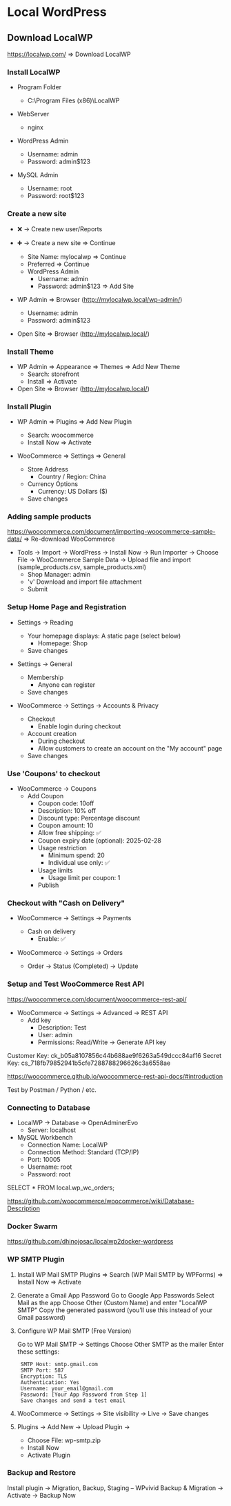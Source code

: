 # Local WordPress

## Download LocalWP
https://localwp.com/ => Download LocalWP

### Install LocalWP
- Program Folder
    - C:\Program Files (x86)\LocalWP

- WebServer
    - nginx
- WordPress Admin
    - Username: admin
    - Password: admin$123
- MySQL Admin
    - Username: root
    - Password: root$123

### Create a new site
- ❌ -> Create new user/Reports
- ➕ -> Create a new site => Continue
    - Site Name: mylocalwp => Continue
    - Preferred => Continue
    - WordPress Admin
        - Username: admin
        - Password: admin$123 => Add Site

- WP Admin => Browser (http://mylocalwp.local/wp-admin/)
    - Username: admin
    - Password: admin$123

- Open Site => Browser (http://mylocalwp.local/)

### Install Theme
- WP Admin => Appearance => Themes => Add New Theme
    - Search: storefront
    - Install => Activate
- Open Site => Browser (http://mylocalwp.local/)

### Install Plugin
- WP Admin => Plugins => Add New Plugin
    - Search: woocommerce
    - Install Now => Activate

- WooCommerce => Settings => General
    - Store Address
        - Country / Region: China
    - Currency Options
        - Currency: US Dollars ($)
    - Save changes

### Adding sample products
https://woocommerce.com/document/importing-woocommerce-sample-data/ => Re-download WooCommerce

- Tools -> Import -> WordPress -> Install Now -> Run Importer -> 
  Choose File -> WooCommerce Sample Data -> Upload file and import
  (sample_products.csv, sample_products.xml)
    - Shop Manager: admin
    - 'v' Download and import file attachment
    - Submit

### Setup Home Page and Registration
- Settings -> Reading
    - Your homepage displays: A static page (select below)
        - Homepage: Shop
    - Save changes

- Settings -> General
    - Membership
        - Anyone can register
    - Save changes
  
- WooCommerce -> Settings -> Accounts & Privacy
    - Checkout
        - Enable login during checkout
    - Account creation
        - During checkout
        - Allow customers to create an account on the "My account" page
    - Save changes

### Use 'Coupons' to checkout
- WooCommerce -> Coupons
    - Add Coupon
        - Coupon code: 10off
        - Description: 10% off
        - Discount type: Percentage discount
        - Coupon amount: 10
        - Allow free shipping: ✅
        - Coupon expiry date (optional): 2025-02-28
        - Usage restriction
            - Minimum spend: 20
            - Individual use only: ✅
        - Usage limits
            - Usage limit per coupon: 1
        - Publish
      
### Checkout with "Cash on Delivery"
- WooCommerce -> Settings -> Payments
    - Cash on delivery
        - Enable: ✅

- WooCommerce -> Settings -> Orders
    - Order -> Status (Completed) -> Update

### Setup and Test WooCommerce Rest API
https://woocommerce.com/document/woocommerce-rest-api/
- WooCommerce -> Settings -> Advanced -> REST API
    - Add key
        - Description: Test
        - User: admin
        - Permissions: Read/Write -> Generate API key

Customer Key: ck_b05a8107856c44b688ae9f6263a549dccc84af16
Secret Key: cs_718fb79852941b5cfe7288788296626c3a6558ae

https://woocommerce.github.io/woocommerce-rest-api-docs/#introduction

Test by Postman / Python / etc.

### Connecting to Database
- LocalWP -> Database -> OpenAdminerEvo
    - Server: localhost
- MySQL Workbench
    - Connection Name: LocalWP
    - Connection Method: Standard (TCP/IP)
    - Port: 10005
    - Username: root
    - Password: root

SELECT * FROM local.wp_wc_orders;

https://github.com/woocommerce/woocommerce/wiki/Database-Description

### Docker Swarm
https://github.com/dhinojosac/localwp2docker-wordpress

### WP SMTP Plugin

1. Install WP Mail SMTP
    Plugins => Search (WP Mail SMTP by WPForms) => Install Now => Activate
2. Generate a Gmail App Password
    Go to Google App Passwords
    Select Mail as the app
    Choose Other (Custom Name) and enter "LocalWP SMTP"
    Copy the generated password (you’ll use this instead of your Gmail password)

3. Configure WP Mail SMTP (Free Version)

    Go to WP Mail SMTP → Settings
    Choose Other SMTP as the mailer
    Enter these settings:

        SMTP Host: smtp.gmail.com
        SMTP Port: 587
        Encryption: TLS
        Authentication: Yes
        Username: your_email@gmail.com
        Password: [Your App Password from Step 1]
        Save changes and send a test email

4. WooCommerce -> Settings -> Site visibility -> Live -> Save changes

5. Plugins -> Add New -> Upload Plugin -> 
    - Choose File: wp-smtp.zip
    - Install Now
    - Activate Plugin

### Backup and Restore
Install plugin -> Migration, Backup, Staging – WPvivid Backup & Migration -> Activate -> Backup Now
